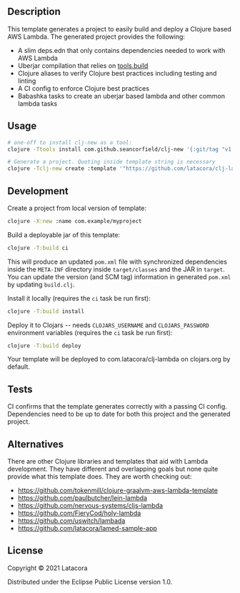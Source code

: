 ## Description

This template generates a project to easily build and deploy a Clojure based AWS
Lambda. The generated project provides the following:

* A slim deps.edn that only contains dependencies needed to work with AWS Lambda
* Uberjar compilation that relies on [tools.build](https://clojure.org/guides/tools_build)
* Clojure aliases to verify Clojure best practices including testing and linting
* A CI config to enforce Clojure best practices
* Babashka tasks to create an uberjar based lambda and other common lambda tasks

## Usage

```sh
# one-off to install clj-new as a tool:
clojure -Ttools install com.github.seancorfield/clj-new '{:git/tag "v1.2.362"}' :as clj-new

# Generate a project. Quoting inside template string is necessary
clojure -Tclj-new create :template '"https://github.com/latacora/clj-lambda-template@LATEST_SHA"' :name com.example/bar
```

## Development

Create a project from local version of template:

```sh
clojure -X:new :name com.example/myproject
```

Build a deployable jar of this template:

```sh
clojure -T:build ci
```

This will produce an updated `pom.xml` file with synchronized dependencies inside the `META-INF`
directory inside `target/classes` and the JAR in `target`. You can update the version (and SCM tag)
information in generated `pom.xml` by updating `build.clj`.

Install it locally (requires the `ci` task be run first):

```sh
clojure -T:build install
```

Deploy it to Clojars -- needs `CLOJARS_USERNAME` and `CLOJARS_PASSWORD` environment
variables (requires the `ci` task be run first):

```sh
clojure -T:build deploy
```

Your template will be deployed to com.latacora/clj-lambda on clojars.org by default.

## Tests

CI confirms that the template generates correctly with a passing CI config. Dependencies need to be up to date for both this project and the generated project.

## Alternatives

There are other Clojure libraries and templates that aid with Lambda
development. They have different and overlapping goals but none quite
provide what this template does. They are worth checking out:

* https://github.com/tokenmill/clojure-graalvm-aws-lambda-template
* https://github.com/paulbutcher/lein-lambda
* https://github.com/nervous-systems/cljs-lambda
* https://github.com/FieryCod/holy-lambda
* https://github.com/uswitch/lambada
* https://github.com/latacora/lamed-sample-app

## License

Copyright © 2021 Latacora

Distributed under the Eclipse Public License version 1.0.
